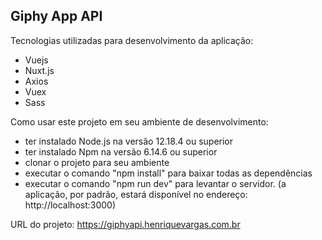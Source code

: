 <h2>Giphy App API</h2>

Tecnologias utilizadas para desenvolvimento da aplicação:

- Vuejs
- Nuxt.js
- Axios
- Vuex
- Sass

Como usar este projeto em seu ambiente de desenvolvimento:

- ter instalado Node.js na versão 12.18.4 ou superior
- ter instalado Npm na versão 6.14.6 ou superior
- clonar o projeto para seu ambiente
- executar o comando "npm install" para baixar todas as dependências
- executar o comando "npm run dev" para levantar o servidor. (a aplicação, por padrão, estará disponível no endereço: http://localhost:3000)

URL do projeto: https://giphyapi.henriquevargas.com.br
